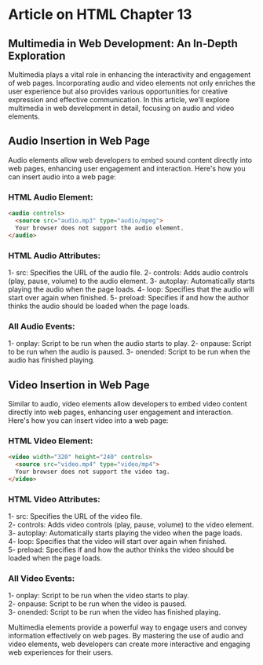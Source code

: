 # Article on HTML Chapter 13
## Multimedia in Web Development: An In-Depth Exploration

Multimedia plays a vital role in enhancing the interactivity and engagement of web pages. Incorporating audio and video elements not only enriches the user experience but also provides various opportunities for creative expression and effective communication. In this article, we'll explore multimedia in web development in detail, focusing on audio and video elements.

## Audio Insertion in Web Page
Audio elements allow web developers to embed sound content directly into web pages, enhancing user engagement and interaction. Here's how you can insert audio into a web page:

### HTML Audio Element:
```html
<audio controls>
  <source src="audio.mp3" type="audio/mpeg">
  Your browser does not support the audio element.
</audio>
```

### HTML Audio Attributes:
1- src: Specifies the URL of the audio file.
2- controls: Adds audio controls (play, pause, volume) to the audio element.
3- autoplay: Automatically starts playing the audio when the page loads.
4- loop: Specifies that the audio will start over again when finished.
5- preload: Specifies if and how the author thinks the audio should be loaded when the page loads.

### All Audio Events:
1- onplay: Script to be run when the audio starts to play.
2- onpause: Script to be run when the audio is paused.
3- onended: Script to be run when the audio has finished playing.

## Video Insertion in Web Page
Similar to audio, video elements allow developers to embed video content directly into web pages, enhancing user engagement and interaction. Here's how you can insert video into a web page:

### HTML Video Element:
```html
<video width="320" height="240" controls>
  <source src="video.mp4" type="video/mp4">
  Your browser does not support the video tag.
</video>
```

### HTML Video Attributes:
1- src: Specifies the URL of the video file.<br>
2- controls: Adds video controls (play, pause, volume) to the video element.<br>
3- autoplay: Automatically starts playing the video when the page loads.<br>
4- loop: Specifies that the video will start over again when finished.<br>
5- preload: Specifies if and how the author thinks the video should be loaded when the page loads.<br>

### All Video Events:
1- onplay: Script to be run when the video starts to play.<br>
2- onpause: Script to be run when the video is paused.<br>
3- onended: Script to be run when the video has finished playing.<br>

Multimedia elements provide a powerful way to engage users and convey information effectively on web pages. By mastering the use of audio and video elements, web developers can create more interactive and engaging web experiences for their users.